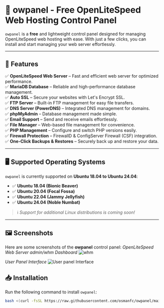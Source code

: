 # 🚀 owpanel - Free OpenLiteSpeed Web Hosting Control Panel

`owpanel` is a **free** and lightweight control panel designed for managing OpenLiteSpeed web hosting with ease. With just a few clicks, you can install and start managing your web server effortlessly.

---

## 📌 Features
✅ **OpenLiteSpeed Web Server** – Fast and efficient web server for optimized performance.  
✅ **MariaDB Database** – Reliable and high-performance database management.  
✅ **Auto SSL** – Secure your websites with Let's Encrypt SSL.  
✅ **FTP Server** – Built-in FTP management for easy file transfers.  
✅ **DNS Server (PowerDNS)** – Integrated DNS management for domains.  
✅ **phpMyAdmin** – Database management made simple.  
✅ **Email Support** – Send and receive emails effortlessly.  
✅ **File Manager** – Web-based file management for convenience.  
✅ **PHP Management** – Configure and switch PHP versions easily.  
✅ **Firewall Protection** – FirewallD & ConfigServer Firewall (CSF) integration.  
✅ **One-Click Backups & Restores** – Securely back up and restore your data.  

---

## 🖥️ Supported Operating Systems
`owpanel` is currently supported on **Ubuntu 18.04 to Ubuntu 24.04**:

- ✅ **Ubuntu 18.04 (Bionic Beaver)**
- ✅ **Ubuntu 20.04 (Focal Fossa)**
- ✅ **Ubuntu 22.04 (Jammy Jellyfish)**
- ✅ **Ubuntu 24.04 (Noble Numbat)**

> ℹ️ *Support for additional Linux distributions is coming soon!*

---

## 🖼️ Screenshots

Here are some screenshots of the **owpanel** control panel:
*OpenLiteSpeed Web Server admin/whm Dashboard*
![whm](https://github.com/osmanfc/owpanel/blob/ba1405fe3bd08dcfbba865642996b44c9b789d6a/screenshort/Screenshot%202025-02-03%20160519.png)  

*User Panel  Interface*
![User panel Interface](https://github.com/osmanfc/owpanel/blob/91fe2554c9ef5589ec5c2d08803782adacf00e4b/screenshort/user-home.png)  





## 📥 Installation
Run the following command to install `owpanel`:
```sh
bash <(curl -fsSL https://raw.githubusercontent.com/osmanfc/owpanel/main/install.sh || wget -qO- https://raw.githubusercontent.com/osmanfc/owpanel/main/install.sh)
